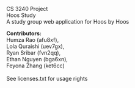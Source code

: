 CS 3240 Project \
Hoos Study \
A study group web application for Hoos by Hoos

__Contributors:__ \
Humza Rao (afu8xf),\
Lola Quraishi (uev7gx),\
Ryan Sribar (fvn2qq), \
Ethan Nguyen (bga6xn),\
Feyona Zhang (ket6cc) \
\
See licenses.txt for usage rights
